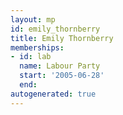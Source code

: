 ```yaml
---
layout: mp
id: emily_thornberry
title: Emily Thornberry
memberships:
- id: lab
  name: Labour Party
  start: '2005-06-28'
  end: 
autogenerated: true
---
```

